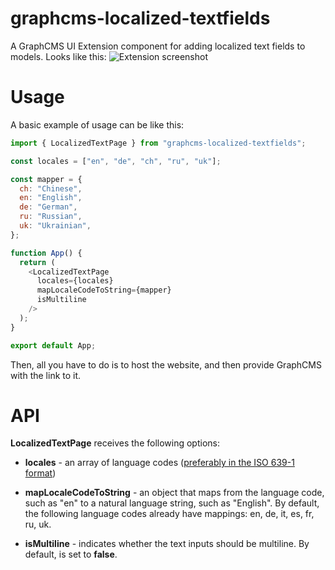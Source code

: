 # graphcms-localized-textfields

A GraphCMS UI Extension component for adding localized text fields to models.
Looks like this:
![Extension screenshot](https://ibb.co/wpGpW5n)

# Usage

A basic example of usage can be like this:

```js
import { LocalizedTextPage } from "graphcms-localized-textfields";

const locales = ["en", "de", "ch", "ru", "uk"];

const mapper = {
  ch: "Chinese",
  en: "English",
  de: "German",
  ru: "Russian",
  uk: "Ukrainian",
};

function App() {
  return (
    <LocalizedTextPage
      locales={locales}
      mapLocaleCodeToString={mapper}
      isMultiline
    />
  );
}

export default App;
```

Then, all you have to do is to host the website, and then provide GraphCMS with the link to it.

# API

**LocalizedTextPage** receives the following options:

- **locales** - an array of language codes ([preferably in the ISO 639-1 format](https://en.wikipedia.org/wiki/List_of_ISO_639-1_codes))

- **mapLocaleCodeToString** - an object that maps from the language code, such as "en" to a natural language string, such as "English".
  By default, the following language codes already have mappings: en, de, it, es, fr, ru, uk.

- **isMultiline** - indicates whether the text inputs should be multiline. By default, is set to **false**.

